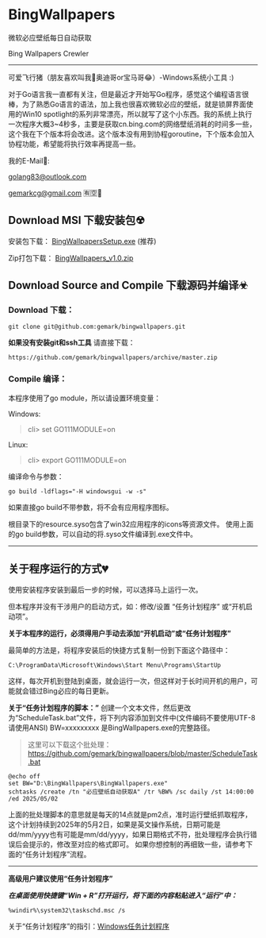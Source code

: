 # BingWallpapers
微软必应壁纸每日自动获取

Bing Wallpapers Crewler

---

可爱飞行猪（朋友喜欢叫我🚗奥迪哥or宝马哥😂）-Windows系统小工具 :) 

对于Go语言我一直都有关注，但是最近才开始写Go程序，感觉这个编程语言很棒，为了熟悉Go语言的语法，加上我也很喜欢微软必应的壁纸，就是锁屏界面使用的Win10 spotlight的系列非常漂亮，所以就写了这个小东西。我的系统上执行一次程序大概3~4秒多，主要是获取cn.bing.com的网络壁纸消耗的时间多一些，这个我在下个版本将会改进。这个版本没有用到协程goroutine，下个版本会加入协程功能，希望能将执行效率再提高一些。

我的E-Mail📲: 

<golang83@outlook.com>

<gemarkcg@gmail.com> 🈶🈳💬



## Download MSI 下载安装包☢
安装包下载：
[BingWallpapersSetup.exe](https://github.com/gemark/bingwallpapers/releases/download/v0.1.0/BingWallpapersSetup.exe) (推荐)

Zip打包下载：
[BingWallpapers_v1.0.zip](https://github.com/gemark/bingwallpapers/releases/download/v0.1.0/BingWallpapers_v1.0.zip)



## Download Source and Compile 下载源码并编译☣
### Download 下载：
```shell
git clone git@github.com:gemark/bingwallpapers.git
```
**如果没有安装git和ssh工具**
请直接下载：
```shell
https://github.com/gemark/bingwallpapers/archive/master.zip
```
### Compile 编译：
本程序使用了go module，所以请设置环境变量：

Windows:
> cli> set GO111MODULE=on

Linux:
> cli> export GO111MODULE=on

编译命令与参数：
```shell
go build -ldflags="-H windowsgui -w -s"
```
如果直接go build不带参数，将不会有应用程序图标。

根目录下的resource.syso包含了win32应用程序的icons等资源文件。
使用上面的go build参数，可以自动的将.syso文件编译到.exe文件中。

---

## 关于程序运行的方式💔
使用安装程序安装到最后一步的时候，可以选择马上运行一次。

但本程序并没有干涉用户的启动方式，如：修改/设置 “任务计划程序” 或“开机启动项”。

**关于本程序的运行，必须得用户手动去添加“开机启动”或“任务计划程序”**

最简单的方法是，将程序安装后的快捷方式复制一份到下面这个路径中：
```shell
C:\ProgramData\Microsoft\Windows\Start Menu\Programs\StartUp
```
这样，每次开机到登陆到桌面，就会运行一次，但这样对于长时间开机的用户，可能就会错过Bing必应的每日更新。

**关于“任务计划程序的脚本：”**
创建一个文本文件，然后更改为“ScheduleTask.bat”文件，将下列内容添加到文件中(文件编码不要使用UTF-8请使用ANSI)
BW=xxxxxxxxx 是BingWallpapers.exe的完整路径。

>这里可以下载这个批处理：<https://github.com/gemark/bingwallpapers/blob/master/ScheduleTask.bat>


```shell
@echo off
set BW="D:\BingWallpapers\BingWallpapers.exe"
schtasks /create /tn "必应壁纸自动获取A" /tr %BW% /sc daily /st 14:00:00 /ed 2025/05/02
```
上面的批处理脚本的意思就是每天的14点就是pm2点，准时运行壁纸抓取程序，这个计划持续到2025年的5月2日，如果是英文操作系统，日期可能是dd/mm/yyyy也有可能是mm/dd/yyyy，如果日期格式不符，批处理程序会执行错误后会提示的，修改至对应的格式即可。
如果你想控制的再细致一些，请参考下面的“任务计划程序”流程。

---

**高级用户建议使用“任务计划程序”**

***在桌面使用快捷键“Win + R”打开运行，将下面的内容粘贴进入“运行”中：***
```
%windir%\system32\taskschd.msc /s
```
关于“任务计划程序”的指引：[Windows任务计划程序](https://blog.csdn.net/GeMarK/article/details/90143616)
